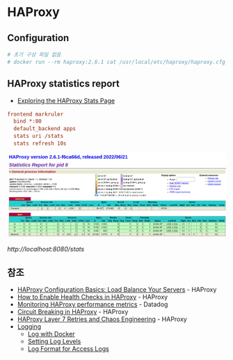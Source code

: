 # HAProxy

## Configuration

```sh
# 초기 구성 파일 없음
# docker run --rm haproxy:2.6.1 cat /usr/local/etc/haproxy/haproxy.cfg > haproxy.cfg.example
```

## HAProxy statistics report

- [Exploring the HAProxy Stats Page](https://www.haproxy.com/blog/exploring-the-haproxy-stats-page/)

```cfg
frontend markruler
  bind *:80
  default_backend apps
  stats uri /stats
  stats refresh 10s
```

![HAProxy Stats](../images/haproxy/haproxy-stats.png)

*http://localhost:8080/stats*

## 참조

- [HAProxy Configuration Basics: Load Balance Your Servers](https://www.haproxy.com/blog/haproxy-configuration-basics-load-balance-your-servers/) - HAProxy
- [How to Enable Health Checks in HAProxy](https://www.haproxy.com/blog/how-to-enable-health-checks-in-haproxy/) - HAProxy
- [Monitoring HAProxy performance metrics](https://www.datadoghq.com/blog/monitoring-haproxy-performance-metrics/) - Datadog
- [Circuit Breaking in HAProxy](https://www.haproxy.com/blog/circuit-breaking-haproxy/) - HAProxy
- [HAProxy Layer 7 Retries and Chaos Engineering](https://www.haproxy.com/blog/haproxy-layer-7-retries-and-chaos-engineering/) - HAProxy
- [Logging](https://www.haproxy.com/documentation/hapee/2-5r1/observability/logging/)
  - [Log with Docker](https://www.haproxy.com/documentation/hapee/2-5r1/observability/logging/log-with-docker/)
  - [Setting Log Levels](https://www.haproxy.com/documentation/hapee/2-5r1/observability/logging/log-level-setting/)
  - [Log Format for Access Logs](https://www.haproxy.com/documentation/hapee/2-5r1/observability/logging/log-formats/)
